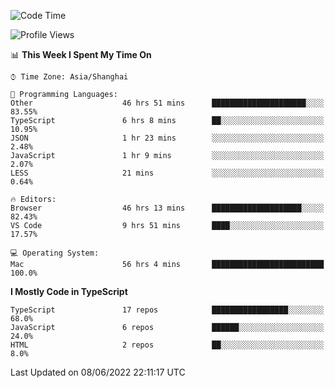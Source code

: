 <!--START_SECTION:waka-->
![Code Time](http://img.shields.io/badge/Code%20Time-2%2C045%20hrs%2027%20mins-blue)

![Profile Views](http://img.shields.io/badge/Profile%20Views-0-blue)

📊 **This Week I Spent My Time On** 

```text
⌚︎ Time Zone: Asia/Shanghai

💬 Programming Languages: 
Other                    46 hrs 51 mins      █████████████████████░░░░   83.55% 
TypeScript               6 hrs 8 mins        ██░░░░░░░░░░░░░░░░░░░░░░░   10.95% 
JSON                     1 hr 23 mins        ░░░░░░░░░░░░░░░░░░░░░░░░░   2.48% 
JavaScript               1 hr 9 mins         ░░░░░░░░░░░░░░░░░░░░░░░░░   2.07% 
LESS                     21 mins             ░░░░░░░░░░░░░░░░░░░░░░░░░   0.64%

🔥 Editors: 
Browser                  46 hrs 13 mins      ████████████████████░░░░░   82.43% 
VS Code                  9 hrs 51 mins       ████░░░░░░░░░░░░░░░░░░░░░   17.57%

💻 Operating System: 
Mac                      56 hrs 4 mins       █████████████████████████   100.0%

```

**I Mostly Code in TypeScript** 

```text
TypeScript               17 repos            █████████████████░░░░░░░░   68.0% 
JavaScript               6 repos             ██████░░░░░░░░░░░░░░░░░░░   24.0% 
HTML                     2 repos             ██░░░░░░░░░░░░░░░░░░░░░░░   8.0%

```



 Last Updated on 08/06/2022 22:11:17 UTC
<!--END_SECTION:waka-->
